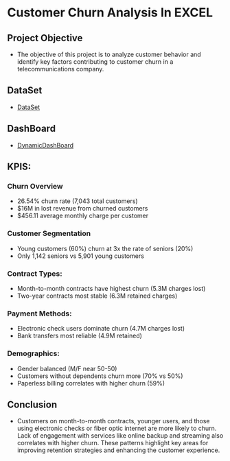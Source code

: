 # Customer Churn Analysis In EXCEL

##  Project Objective
- The objective of this project is to analyze customer behavior and identify key factors contributing to customer churn in a telecommunications company.
  
## DataSet  
- <a href="">DataSet</a>

## DashBoard
- <a href="">DynamicDashBoard</a>

## KPIS:

### Churn Overview
- 26.54% churn rate (7,043 total customers)
- $16M in lost revenue from churned customers
- $456.11 average monthly charge per customer

### Customer Segmentation
- Young customers (60%) churn at 3x the rate of seniors (20%)
- Only 1,142 seniors vs 5,901 young customers

### Contract Types:
- Month-to-month contracts have highest churn (5.3M charges lost)
- Two-year contracts most stable (6.3M retained charges)

### Payment Methods:
- Electronic check users dominate churn (4.7M charges lost)
- Bank transfers most reliable (4.9M retained)

### Demographics:
- Gender balanced (M/F near 50-50)
- Customers without dependents churn more (70% vs 50%)
- Paperless billing correlates with higher churn (59%)

## Conclusion
- Customers on month-to-month contracts, younger users, and those using electronic checks or fiber optic internet are more likely to churn. Lack of engagement with services like online backup and streaming also correlates with higher churn. These patterns highlight key areas for improving retention strategies and enhancing the customer experience.
